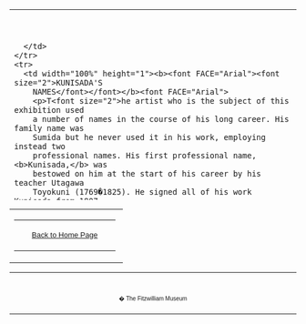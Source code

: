 <html>

<head>

<title>Info</title>
</head>



<div align="center">
  <center>
  <table border="0" width="100%" cellpadding="0" cellspacing="4" height="335">
    <tr>
      <td width="100%" height="24">

<p><font face="Times New Roman" color="#000080"><b><big>&nbsp;</big></b></font></p>

      </td>
    </tr>
    <tr>
      <td width="100%" height="1"><b><font FACE="Arial"><font size="2">KUNISADA'S
        NAMES</font></font></b><font FACE="Arial">
        <p>T<font size="2">he artist who is the subject of this exhibition used
        a number of names in the course of his long career. His family name was
        Sumida but he never used it in his work, employing instead two
        professional names. His first professional name, <b>Kunisada,</b> was
        bestowed on him at the start of his career by his teacher Utagawa
        Toyokuni (1769�1825). He signed all of his work Kunisada from 1807
        until 1844, when he assumed his teacher's professional name, <b>Toyokuni</b>.
        He announced this name-change by signing numerous prints issued in
        1844/45 with the signature 'Kunisada changing to Toyokuni II'. In doing
        so he rejected the use of the name by Tokokuni's son-in-law Toyoshige
        between Toyokuni's death in 1825 and Toyoshige's death in 1835.
        (Nowadays Toyoshige is usually called <i>Toyokuni II</i>, and Kunisada <i>Toyokuni
        III</i>).I</font><font face="Arial" size="2">n addition to their
        professional names, Japanese artists employed numerous art names (<i>go</i>).
        In signing his prints Kunisada often preceded his professional name (<b>Kunisada</b>
        or <b>Toyokuni</b>) with one of the following art names: <b>Gototei</b>
        (used only with Kunisada), <b>Kochoro</b> (used with
        Kunisada and Toyokuni); and <b>Ichiyosai</b> (used only with
        Toyokuni). Kunisada sometimes varied his signature when signing prints
        in a set or even the sheets of a triptych. He also usually added the
        suffix <b><i>ga</i></b> (drawn by), and in the last decade of his life, <b><i>hitsu</i></b>
        (from the brush of).</font></font></td>
    </tr>
  </table>
  </center>
</div>
  <table border="0" cellpadding="0" width="100%" cellspacing="4">
    <tr>
      <td width="74%" valign="top">
      <table border="0" cellpadding="0" width="100%" cellspacing="4">
        <tr>
          <td width="74%" valign="top">
            <p align="center"><a href="texthomepage.htm"><font face="Arial" size="2">Back
            to Home Page</font></a></td>
        </tr>
      </table>
      </td>
    </tr>
  </table>
<div align="center">
  <center>
  <table border="0" cellpadding="0" width="100%" cellspacing="4">
    <tr>
      <td width="26%">
        <p align="center">
        <br>
        <font FACE="Arial" size="1">� The Fitzwilliam Museum</font></p>
      </td>
    </tr>
  </table>
  </center>
</div>
</body>
</html>
